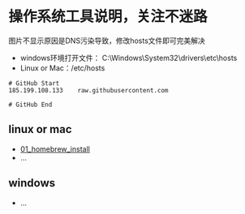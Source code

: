 # 操作系统工具说明，关注不迷路

图片不显示原因是DNS污染导致，修改hosts文件即可完美解决

- windows环境打开文件： C:\Windows\System32\drivers\etc\hosts
- Linux or Mac：/etc/hosts

```hosts
# GitHub Start
185.199.108.133    raw.githubusercontent.com

# GitHub End
```

## linux or mac

- [01_homebrew_install](./linux%20or%20mac/01_homebrew_install/README.md)
- ...

## windows

- ...
